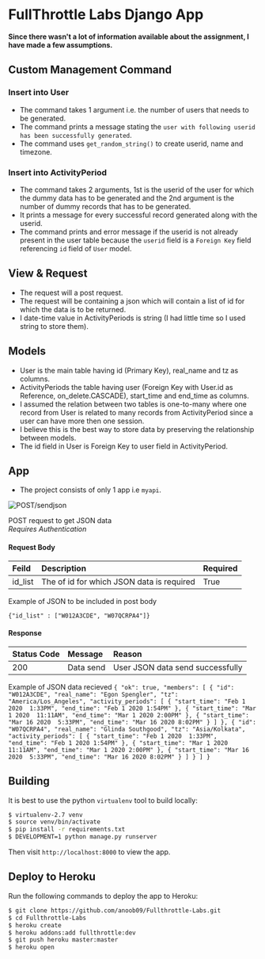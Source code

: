 # FullThrottle Labs Django App

**Since there wasn't a lot of information available about the assignment, I have made a few assumptions.** 

## Custom Management Command
### Insert into User
- The command takes 1 argument i.e. the number of users that needs to be generated.
- The command prints a message stating the `user with following userid has been successfully generated`.
- The command uses `get_random_string()` to create userid, name and timezone.
### Insert into ActivityPeriod
- The command takes 2 arguments, 1st is the userid of the user for which the dummy data has to be generated and the 2nd argument is the number of dummy records that has to be generated.
- It prints a message for every successful record generated along with the userid.
- The command prints and error message if the userid is not already present in the user table because the `userid` field is a `Foreign Key` field referencing `id` field of `User` model.

## View & Request
- The request will a post request.
- The request will be containing a json which will contain a list of id for which the data is to be returned.
- I date-time value in ActivityPeriods is string (I had little time so I used string to store them).

## Models
- User is the main table having id (Primary Key), real_name and tz as columns.
- ActivityPeriods the table having user (Foreign Key with User.id as Reference, on_delete.CASCADE), start_time and end_time as columns.
- I assumed the relation between two tables is one-to-many where one record from User is related to many records from ActivityPeriod since a user can have more then one session.
- I believe this is the best way to store data by preserving the relationship between models.
- The id field in User is Foreign Key to user field in ActivityPeriod.

## App
- The project consists of only 1 app i.e `myapi`.

![POST/sendjson](https://fullthorottle-labs.herokuapp.com/sendjson/)

POST request to get JSON data
<br>*Requires Authentication*

#### Request Body
| Feild        | Description                             | Required |
| :----------- | :-------------------------------------- | :------- |
| id_list          | The of id for which JSON data is required                 | True     |

Example of JSON to be included in post body

`{"id_list" : ["W012A3CDE", "W07QCRPA4"]}`

#### Response
| Status Code | Message                      | Reason                                                         |
| :--         | :--------------------------- | :------------------------------------------------------------- |
| 200         | Data send        | User JSON data send successfully                                    |

Example of JSON data recieved 
`{
    "ok": true,
    "members": [
        {
            "id": "W012A3CDE",
            "real_name": "Egon Spengler",
            "tz": "America/Los_Angeles",
            "activity_periods": [
                {
                    "start_time": "Feb 1 2020  1:33PM",
                    "end_time": "Feb 1 2020 1:54PM"
                },
                {
                    "start_time": "Mar 1 2020  11:11AM",
                    "end_time": "Mar 1 2020 2:00PM"
                },
                {
                    "start_time": "Mar 16 2020  5:33PM",
                    "end_time": "Mar 16 2020 8:02PM"
                }
            ]
        },
        {
            "id": "W07QCRPA4",
            "real_name": "Glinda Southgood",
            "tz": "Asia/Kolkata",
            "activity_periods": [
                {
                    "start_time": "Feb 1 2020  1:33PM",
                    "end_time": "Feb 1 2020 1:54PM"
                },
                {
                    "start_time": "Mar 1 2020  11:11AM",
                    "end_time": "Mar 1 2020 2:00PM"
                },
                {
                    "start_time": "Mar 16 2020  5:33PM",
                    "end_time": "Mar 16 2020 8:02PM"
                }
            ]
        }
    ]
}`


## Building

It is best to use the python `virtualenv` tool to build locally:

```sh
$ virtualenv-2.7 venv
$ source venv/bin/activate
$ pip install -r requirements.txt
$ DEVELOPMENT=1 python manage.py runserver
```

Then visit `http://localhost:8000` to view the app.

## Deploy to Heroku

Run the following commands to deploy the app to Heroku:

```sh
$ git clone https://github.com/anoob09/Fullthrottle-Labs.git
$ cd Fullthrottle-Labs
$ heroku create
$ heroku addons:add fullthrottle:dev
$ git push heroku master:master
$ heroku open
```

